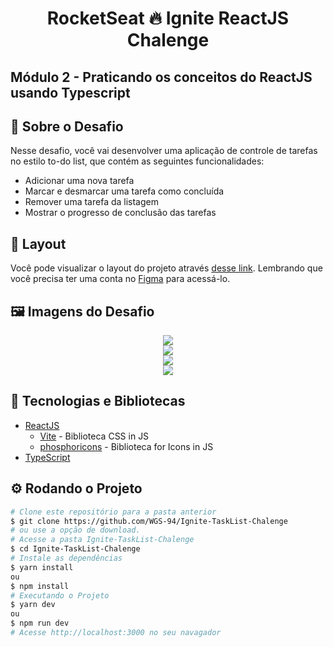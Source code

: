 <!-- Logotipo 
<div align="center">
  <img src="./Assets/ignite.png">
</div>-->

<!-- Title -->
<h1 align="center"> RocketSeat 🔥 Ignite ReactJS Chalenge</h1>

<!-- Subtitle -->
<h2> Módulo 2 - Praticando os conceitos do ReactJS usando Typescript </h2>

<!-- Badges 
<p align="center">
  <a href="https://rocketseat.com.br">
    <img alt="Made by Rocketseat" src="https://img.shields.io/badge/made%20by-Rocketseat-%2306b656?style=flat-square">
  </a>
  <img alt="GitHub language count" src="https://img.shields.io/github/languages/count/brunoemferreira/rocketseat-ignite-dt-money?color=%2304D361?style=flat-square">
  <img alt="Repository size" src="https://img.shields.io/github/repo-size/brunoemferreira/rocketseat-ignite-dt-money?style=flat-square">
  <img alt="GitHub last commit" src="https://img.shields.io/github/last-commit/brunoemferreira/rocketseat-ignite-dt-money?style=flat-square">
</p>-->

<!-- Sobre o Projeto -->
## 🚀 Sobre o Desafio
Nesse desafio, você vai desenvolver uma aplicação de controle de tarefas no estilo to-do list, que contém as seguintes funcionalidades:

- Adicionar uma nova tarefa
- Marcar e desmarcar uma tarefa como concluída
- Remover uma tarefa da listagem
- Mostrar o progresso de conclusão das tarefas

<!--https://www.figma.com/file/8n9339j7p3LTzWyZdVM9C3/ToDo-List-(Copy)?node-id=43%3A88 -->

## 🔖 Layout

Você pode visualizar o layout do projeto através [desse link](https://www.figma.com/file/0n0zDN7zbzhRbaEO74Xesx/ToDo-List/duplicate). Lembrando que você  precisa ter uma conta no [Figma](http://figma.com/) para acessá-lo.

## 🖼️ Imagens do Desafio

<div align="center">
  <img src="https://user-images.githubusercontent.com/87288949/172730389-8014e84e-6f3f-48a8-8529-a55b4b2b49b6.PNG">
</div>
<div align="center">
  <img src="https://user-images.githubusercontent.com/87288949/172730383-cfb3998e-3324-42df-ba91-a389bb1a21af.PNG">
</div>
<div align="center">
  <img src="https://user-images.githubusercontent.com/87288949/172730390-a5179d12-954c-47ec-b328-edd8ecff4fb6.PNG">
</div>
<div align="center">
  <img src="https://user-images.githubusercontent.com/87288949/172730388-c4d2805d-834a-4605-a2d6-7dfedb7602cc.PNG">
</div>

## 🧰 Tecnologias e Bibliotecas

* [ReactJS](https://pt-br.reactjs.org/tutorial/tutorial.html)
  * [Vite](https://www.npmjs.com/package/styled-components) - Biblioteca CSS in JS
  * [phosphoricons](https://phosphoricons.com/) - Biblioteca for Icons in JS
* [TypeScript](https://www.typescriptlang.org/)

<!--### Tools para criar API Fake
 * [MirageJS]()-->

## ⚙️ Rodando o Projeto
```bash
# Clone este repositório para a pasta anterior
$ git clone https://github.com/WGS-94/Ignite-TaskList-Chalenge
# ou use a opção de download.
# Acesse a pasta Ignite-TaskList-Chalenge
$ cd Ignite-TaskList-Chalenge
# Instale as dependências
$ yarn install
ou
$ npm install
# Executando o Projeto
$ yarn dev 
ou
$ npm run dev
# Acesse http://localhost:3000 no seu navagador
```
